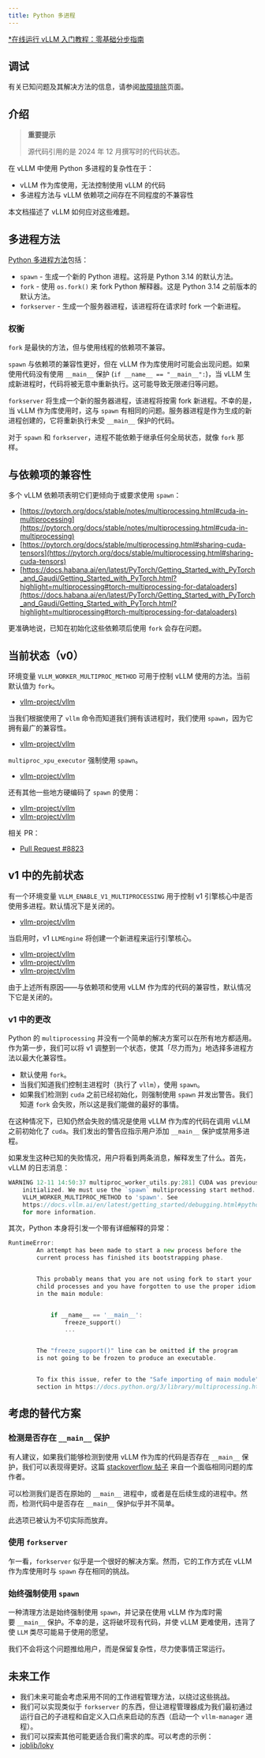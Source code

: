 ```yaml
---
title: Python 多进程
---
```


[\*在线运行 vLLM 入门教程：零基础分步指南](https://openbayes.com/console/public/tutorials/rXxb5fZFr29?utm_source=vLLM-CNdoc&utm_medium=vLLM-CNdoc-V1&utm_campaign=vLLM-CNdoc-V1-25ap)

## 调试

有关已知问题及其解决方法的信息，请参阅[故障排除](https://docs.vllm.ai/en/latest/getting_started/troubleshooting.html#troubleshooting-python-multiprocessing)页面。

## 介绍

> **重要提示**
> 
> 源代码引用的是 2024 年 12 月撰写时的代码状态。

在 vLLM 中使用 Python 多进程的复杂性在于：

- vLLM 作为库使用，无法控制使用 vLLM 的代码
- 多进程方法与 vLLM 依赖项之间存在不同程度的不兼容性

本文档描述了 vLLM 如何应对这些难题。

## 多进程方法

[Python 多进程方法](https://docs.python.org/3/library/multiprocessing.html#contexts-and-start-methods)包括：

- `spawn` - 生成一个新的 Python 进程。这将是 Python 3.14 的默认方法。
- `fork` - 使用 `os.fork()` 来 fork Python 解释器。这是 Python 3.14 之前版本的默认方法。
- `forkserver` - 生成一个服务器进程，该进程将在请求时 fork 一个新进程。

### 权衡

`fork` 是最快的方法，但与使用线程的依赖项不兼容。

`spawn` 与依赖项的兼容性更好，但在 vLLM 作为库使用时可能会出现问题。如果使用代码没有使用 `__main__` 保护 (`if __name__ == "__main__":`)，当 vLLM 生成新进程时，代码将被无意中重新执行。这可能导致无限递归等问题。

`forkserver` 将生成一个新的服务器进程，该进程将按需 fork 新进程。不幸的是，当 vLLM 作为库使用时，这与 `spawn` 有相同的问题。服务器进程是作为生成的新进程创建的，它将重新执行未受 `__main__` 保护的代码。

对于 `spawn` 和 `forkserver`，进程不能依赖于继承任何全局状态，就像 `fork` 那样。

## 与依赖项的兼容性

多个 vLLM 依赖项表明它们更倾向于或要求使用 `spawn`：

- [https://pytorch.org/docs/stable/notes/multiprocessing.html#cuda-in-multiprocessing](https://pytorch.org/docs/stable/notes/multiprocessing.html#cuda-in-multiprocessing)
- [https://pytorch.org/docs/stable/multiprocessing.html#sharing-cuda-tensors](https://pytorch.org/docs/stable/multiprocessing.html#sharing-cuda-tensors)
- [https://docs.habana.ai/en/latest/PyTorch/Getting_Started_with_PyTorch_and_Gaudi/Getting_Started_with_PyTorch.html?highlight=multiprocessing#torch-multiprocessing-for-dataloaders](https://docs.habana.ai/en/latest/PyTorch/Getting_Started_with_PyTorch_and_Gaudi/Getting_Started_with_PyTorch.html?highlight=multiprocessing#torch-multiprocessing-for-dataloaders)

更准确地说，已知在初始化这些依赖项后使用 `fork` 会存在问题。

## 当前状态（v0）

环境变量 `VLLM_WORKER_MULTIPROC_METHOD` 可用于控制 vLLM 使用的方法。当前默认值为 `fork`。

- [vllm-project/vllm](https://github.com/vllm-project/vllm/blob/d05f88679bedd73939251a17c3d785a354b2946c/vllm/envs.py#L339-L342)

当我们根据使用了 `vllm` 命令而知道我们拥有该进程时，我们使用 `spawn`，因为它拥有最广的兼容性。

- [vllm-project/vllm](https://github.com/vllm-project/vllm/blob/d05f88679bedd73939251a17c3d785a354b2946c/vllm/scripts.py#L123-L140)

`multiproc_xpu_executor` 强制使用 `spawn`。

- [vllm-project/vllm](https://github.com/vllm-project/vllm/blob/d05f88679bedd73939251a17c3d785a354b2946c/vllm/executor/multiproc_xpu_executor.py#L14-L18)

还有其他一些地方硬编码了 `spawn` 的使用：

- [vllm-project/vllm](https://github.com/vllm-project/vllm/blob/d05f88679bedd73939251a17c3d785a354b2946c/vllm/distributed/device_communicators/custom_all_reduce_utils.py#L135)
- [vllm-project/vllm](https://github.com/vllm-project/vllm/blob/d05f88679bedd73939251a17c3d785a354b2946c/vllm/entrypoints/openai/api_server.py#L184)

相关 PR：

- [Pull Request #8823](https://github.com/vllm-project/vllm/pull/8823#)

## v1 中的先前状态

有一个环境变量 `VLLM_ENABLE_V1_MULTIPROCESSING` 用于控制 v1 引擎核心中是否使用多进程。默认情况下是关闭的。

- [vllm-project/vllm](https://github.com/vllm-project/vllm/blob/d05f88679bedd73939251a17c3d785a354b2946c/vllm/envs.py#L452-L454)

当启用时，v1 `LLMEngine` 将创建一个新进程来运行引擎核心。

- [vllm-project/vllm](https://github.com/vllm-project/vllm/blob/d05f88679bedd73939251a17c3d785a354b2946c/vllm/v1/engine/llm_engine.py#L93-L95)
- [vllm-project/vllm](https://github.com/vllm-project/vllm/blob/d05f88679bedd73939251a17c3d785a354b2946c/vllm/v1/engine/llm_engine.py#L70-L77)
- [vllm-project/vllm](https://github.com/vllm-project/vllm/blob/d05f88679bedd73939251a17c3d785a354b2946c/vllm/v1/engine/core_client.py#L44-L45)

由于上述所有原因——与依赖项和使用 vLLM 作为库的代码的兼容性，默认情况下它是关闭的。

### v1 中的更改

Python 的 `multiprocessing` 并没有一个简单的解决方案可以在所有地方都适用。作为第一步，我们可以将 v1 调整到一个状态，使其「尽力而为」地选择多进程方法以最大化兼容性。

- 默认使用 `fork`。
- 当我们知道我们控制主进程时（执行了 `vllm`），使用 `spawn`。
- 如果我们检测到 `cuda` 之前已经初始化，则强制使用 `spawn` 并发出警告。我们知道 `fork` 会失败，所以这是我们能做的最好的事情。

在这种情况下，已知仍然会失败的情况是使用 vLLM 作为库的代码在调用 vLLM 之前初始化了 `cuda`。我们发出的警告应指示用户添加 `__main__` 保护或禁用多进程。

如果发生这种已知的失败情况，用户将看到两条消息，解释发生了什么。首先，vLLM 的日志消息：

```go
WARNING 12-11 14:50:37 multiproc_worker_utils.py:281] CUDA was previously
    initialized. We must use the `spawn` multiprocessing start method. Setting
    VLLM_WORKER_MULTIPROC_METHOD to 'spawn'. See
    https://docs.vllm.ai/en/latest/getting_started/debugging.html#python-multiprocessing
    for more information.
```

其次，Python 本身将引发一个带有详细解释的异常：

```go
RuntimeError:
        An attempt has been made to start a new process before the
        current process has finished its bootstrapping phase.


        This probably means that you are not using fork to start your
        child processes and you have forgotten to use the proper idiom
        in the main module:


            if __name__ == '__main__':
                freeze_support()
                ...


        The "freeze_support()" line can be omitted if the program
        is not going to be frozen to produce an executable.


        To fix this issue, refer to the "Safe importing of main module"
        section in https://docs.python.org/3/library/multiprocessing.html
```

## 考虑的替代方案

### 检测是否存在 `__main__` 保护

有人建议，如果我们能够检测到使用 vLLM 作为库的代码是否存在 `__main__` 保护，我们可以表现得更好。这篇 [stackoverflow 帖子](https://stackoverflow.com/questions/77220442/multiprocessing-pool-in-a-python-class-without-name-main-guard) 来自一个面临相同问题的库作者。

可以检测我们是否在原始的 `__main__` 进程中，或者是在后续生成的进程中。然而，检测代码中是否存在 `__main__` 保护似乎并不简单。

此选项已被认为不切实际而放弃。

### 使用 `forkserver`

乍一看，`forkserver` 似乎是一个很好的解决方案。然而，它的工作方式在 vLLM 作为库使用时与 `spawn` 存在相同的挑战。

### 始终强制使用 `spawn`

一种清理方法是始终强制使用 `spawn`，并记录在使用 vLLM 作为库时需要 `__main__` 保护。不幸的是，这将破坏现有代码，并使 vLLM 更难使用，违背了使 `LLM` 类尽可能易于使用的愿望。

我们不会将这个问题推给用户，而是保留复杂性，尽力使事情正常运行。

## 未来工作

- 我们未来可能会考虑采用不同的工作进程管理方法，以绕过这些挑战。
- 我们可以实现类似于 `forkserver` 的东西，但让进程管理器成为我们最初通过运行自己的子进程和自定义入口点来启动的东西（启动一个 `vllm-manager` 进程）。
- 我们可以探索其他可能更适合我们需求的库。可以考虑的示例：
- [joblib/loky](https://github.com/joblib/loky)
